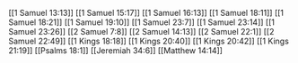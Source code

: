 [[1 Samuel 13:13]]
[[1 Samuel 15:17]]
[[1 Samuel 16:13]]
[[1 Samuel 18:11]]
[[1 Samuel 18:21]]
[[1 Samuel 19:10]]
[[1 Samuel 23:7]]
[[1 Samuel 23:14]]
[[1 Samuel 23:26]]
[[2 Samuel 7:8]]
[[2 Samuel 14:13]]
[[2 Samuel 22:1]]
[[2 Samuel 22:49]]
[[1 Kings 18:18]]
[[1 Kings 20:40]]
[[1 Kings 20:42]]
[[1 Kings 21:19]]
[[Psalms 18:1]]
[[Jeremiah 34:6]]
[[Matthew 14:14]]
